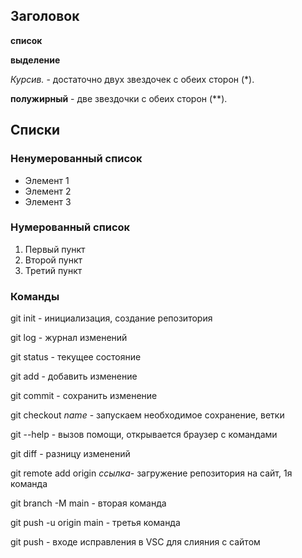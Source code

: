 ## Заголовок

**список**

__выделение__

*Курсив.* - достаточно двух звездочек с обеих сторон (*).

**полужирный** - две звездочки с обеих сторон (**).

## Списки

### Ненумерованный список

* Элемент 1
* Элемент 2
* Элемент 3

### Нумерованный список

1. Первый пункт
2. Второй пункт
3. Третий пункт

### Команды

git init - инициализация, создание репозитория

git log - журнал изменений

git status - текущее состояние

git add  - добавить изменение

git commit - сохранить изменение

git checkout _name_ - запускаем необходимое сохранение, ветки 

git --help - вызов помощи, открывается браузер с командами

git diff - разницу изменений

git remote add origin _ссылка_- загружение репозитория на сайт, 1я команда

git branch -M main - вторая команда

git push -u origin main - третья команда

git push - входе исправления в VSC для слияния с сайтом
